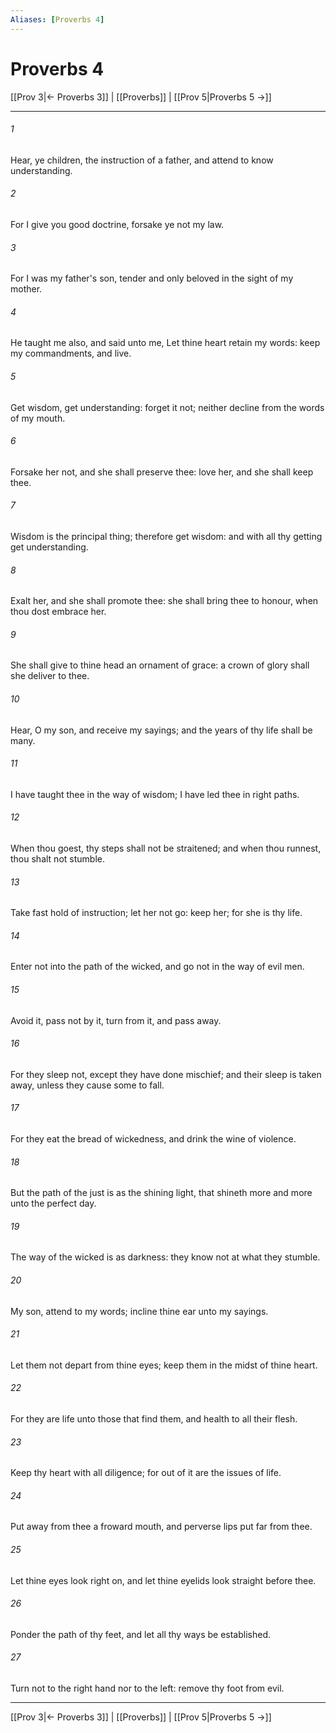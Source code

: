 ```yaml
---
Aliases: [Proverbs 4]
---
```

# Proverbs 4

[[Prov 3|← Proverbs 3]] | [[Proverbs]] | [[Prov 5|Proverbs 5 →]]
***



###### 1 
Hear, ye children, the instruction of a father, and attend to know understanding. 

###### 2 
For I give you good doctrine, forsake ye not my law. 

###### 3 
For I was my father's son, tender and only beloved in the sight of my mother. 

###### 4 
He taught me also, and said unto me, Let thine heart retain my words: keep my commandments, and live. 

###### 5 
Get wisdom, get understanding: forget it not; neither decline from the words of my mouth. 

###### 6 
Forsake her not, and she shall preserve thee: love her, and she shall keep thee. 

###### 7 
Wisdom is the principal thing; therefore get wisdom: and with all thy getting get understanding. 

###### 8 
Exalt her, and she shall promote thee: she shall bring thee to honour, when thou dost embrace her. 

###### 9 
She shall give to thine head an ornament of grace: a crown of glory shall she deliver to thee. 

###### 10 
Hear, O my son, and receive my sayings; and the years of thy life shall be many. 

###### 11 
I have taught thee in the way of wisdom; I have led thee in right paths. 

###### 12 
When thou goest, thy steps shall not be straitened; and when thou runnest, thou shalt not stumble. 

###### 13 
Take fast hold of instruction; let her not go: keep her; for she is thy life. 

###### 14 
Enter not into the path of the wicked, and go not in the way of evil men. 

###### 15 
Avoid it, pass not by it, turn from it, and pass away. 

###### 16 
For they sleep not, except they have done mischief; and their sleep is taken away, unless they cause some to fall. 

###### 17 
For they eat the bread of wickedness, and drink the wine of violence. 

###### 18 
But the path of the just is as the shining light, that shineth more and more unto the perfect day. 

###### 19 
The way of the wicked is as darkness: they know not at what they stumble. 

###### 20 
My son, attend to my words; incline thine ear unto my sayings. 

###### 21 
Let them not depart from thine eyes; keep them in the midst of thine heart. 

###### 22 
For they are life unto those that find them, and health to all their flesh. 

###### 23 
Keep thy heart with all diligence; for out of it are the issues of life. 

###### 24 
Put away from thee a froward mouth, and perverse lips put far from thee. 

###### 25 
Let thine eyes look right on, and let thine eyelids look straight before thee. 

###### 26 
Ponder the path of thy feet, and let all thy ways be established. 

###### 27 
Turn not to the right hand nor to the left: remove thy foot from evil.

***
[[Prov 3|← Proverbs 3]] | [[Proverbs]] | [[Prov 5|Proverbs 5 →]]
